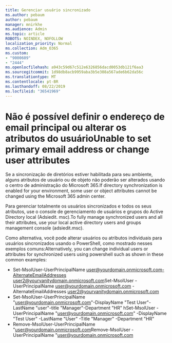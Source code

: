 ```yaml
---
title: Gerenciar usuário sincronizado
ms.author: pebaum
author: pebaum
manager: mnirkhe
ms.audience: Admin
ms.topic: article
ROBOTS: NOINDEX, NOFOLLOW
localization_priority: Normal
ms.collection: Adm_O365
ms.custom:
- "9000609"
- "2444"
ms.openlocfilehash: a943c59d67c512e6326856dacd0053db121f6aa3
ms.sourcegitcommit: 1d98db8acb9959aba3b5e308a567ade6b62da56c
ms.translationtype: MT
ms.contentlocale: pt-BR
ms.lasthandoff: 08/22/2019
ms.locfileid: "36541969"
---
```

# <a name="unable-to-set-primary-email-address-or-change-user-attributes"></a><span data-ttu-id="0a7aa-102">Não é possível definir o endereço de email principal ou alterar os atributos do usuário</span><span class="sxs-lookup"><span data-stu-id="0a7aa-102">Unable to set primary email address or change user attributes</span></span>

<span data-ttu-id="0a7aa-103">Se a sincronização de diretórios estiver habilitada para seu ambiente, alguns atributos de usuário ou de objeto não poderão ser alterados usando o centro de administração do Microsoft 365.</span><span class="sxs-lookup"><span data-stu-id="0a7aa-103">If directory synchronization is enabled for your environment, some user or object attributes cannot be changed using the Microsoft 365 admin center.</span></span>

<span data-ttu-id="0a7aa-104">Para gerenciar totalmente os usuários sincronizados e todos os seus atributos, use o console de gerenciamento de usuários e grupos do Active Directory local (Adsiedit. msc).</span><span class="sxs-lookup"><span data-stu-id="0a7aa-104">To fully manage synchronized users and all their attributes, use your local active directory users and groups management console (adsiedit.msc).</span></span>  

<span data-ttu-id="0a7aa-105">Como alternativa, você pode alterar usuários ou atributos individuais para usuários sincronizados usando o PowerShell, como mostrado nesses exemplos comuns:</span><span class="sxs-lookup"><span data-stu-id="0a7aa-105">Alternatively, you can change individual users or attributes for synchronized users using powershell such as shown in these common examples:</span></span> 
- <span data-ttu-id="0a7aa-106">Set-MsolUser-UserPrincipalName user@yourdomain.onmicrosoft.com-AlternateEmailAddresses user2@yourvanitydomain.onmicrosoft.com</span><span class="sxs-lookup"><span data-stu-id="0a7aa-106">Set-MsolUser -UserPrincipalName user@yourdomain.onmicrosoft.com -AlternateEmailAddresses user2@yourvanitydomain.onmicrosoft.com</span></span>
- <span data-ttu-id="0a7aa-107">Set-MsolUser-UserPrincipalName "user@yourdomain.onmicrosoft.com"-DisplayName "Test User"-LastName "user"-title "Manager"-Department "HR" h</span><span class="sxs-lookup"><span data-stu-id="0a7aa-107">Set-MsolUser -UserPrincipalName "user@yourdomain.onmicrosoft.com" -DisplayName "Test User" -LastName "User" -Title "Manager" -Department "HR"</span></span>
- <span data-ttu-id="0a7aa-108">Remove-MsolUser-UserPrincipalName "user@yourdomain.onmicrosoft.com</span><span class="sxs-lookup"><span data-stu-id="0a7aa-108">Remove-MsolUser -UserPrincipalName "user@yourdomain.onmicrosoft.com</span></span>